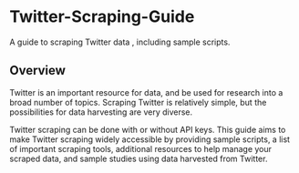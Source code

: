 # Twitter-Scraping-Guide
A guide to scraping Twitter data , including sample scripts.

## Overview
Twitter is an important resource for data, and be used for research into a broad number of topics. Scraping Twitter is relatively simple, but the possibilities for data harvesting are very diverse.

Twitter scraping can be done with or without API keys. This guide aims to make Twitter scraping widely accessible by providing sample scripts, a list of important scraping tools, additional resources to help manage your scraped data, and sample studies using data harvested from Twitter.
